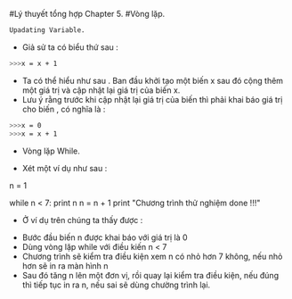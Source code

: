 #Lý thuyết tổng hợp Chapter 5.
#Vòng lặp.

```sh
Upadating Variable.
```

- Giả sử ta có biểu thứ sau :

```sh
>>>x = x + 1
```
- Ta có thể hiểu như sau . Ban đầu khởi tạo một biến x sau đó cộng thêm một giá trị và cập nhật lại giá trị của biến x.
- Lưu ý rằng trước khi cập nhật lại giá trị của biến thì phải khai báo giá trị cho biến , có nghĩa là :

```sh
>>>x = 0
>>>x = x + 1
```

- Vòng lặp While.


- Xét một ví dụ như sau :

n = 1

while n < 7:
    print n
    n = n + 1
print "Chương trình thử nghiệm done !!!"

- Ở ví dụ trên chúng ta thấy được :
 <ul>
  <li>Bước đầu biến n được khai báo với giá trị là 0</li>
  <li>Dùng vòng lặp while với điều kiến n < 7</li>
  <li>Chương trình sẽ kiểm tra điều kiện xem n có nhỏ hơn 7 không, nếu nhỏ hơn sẽ in ra màn hình n</li>
  <li>Sau đó tăng n lên một đơn vị, rồi quay lại kiểm tra điều kiện, nếu đúng thì tiếp tục in ra n, nếu sai sẽ dùng chường trình lại.</li>
 </ul>

